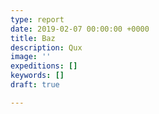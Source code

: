 ```yaml
---
type: report
date: 2019-02-07 00:00:00 +0000
title: Baz
description: Qux
image: ''
expeditions: []
keywords: []
draft: true

---
```


